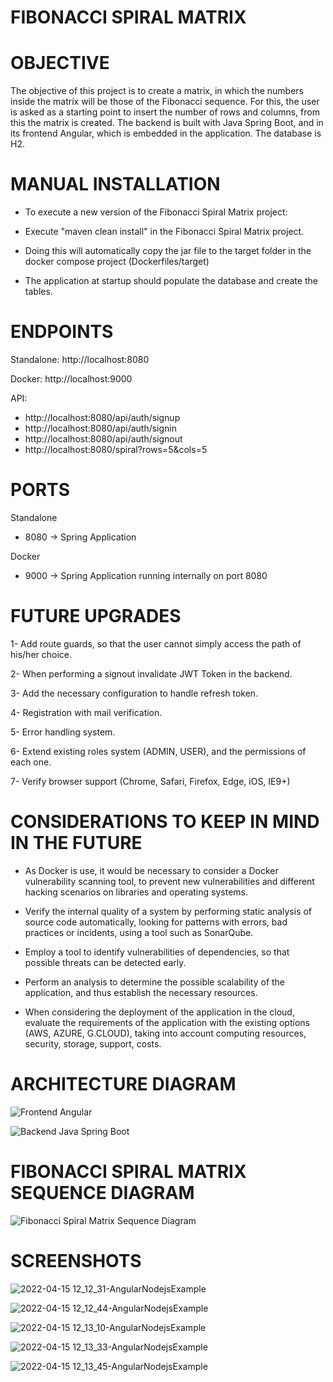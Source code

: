 # FIBONACCI SPIRAL MATRIX

# OBJECTIVE

The objective of this project is to create a matrix, in which the numbers inside the matrix will be those of the Fibonacci sequence. For this, the user is asked as a starting point to insert the number of rows and columns, from this the matrix is created. The backend is built with Java Spring Boot, and in its frontend Angular, which is embedded in the application. The database is H2.

# MANUAL INSTALLATION

* To execute a new version of the Fibonacci Spiral Matrix project:

- Execute "maven clean install" in the Fibonacci Spiral Matrix project.


- Doing this will automatically copy the jar file to the target folder in the docker compose project (Dockerfiles/target)

* The application at startup should populate the database and create the tables.

# ENDPOINTS

Standalone: http://localhost:8080

Docker: http://localhost:9000

API:

* http://localhost:8080/api/auth/signup
* http://localhost:8080/api/auth/signin
* http://localhost:8080/api/auth/signout
* http://localhost:8080/spiral?rows=5&cols=5

# PORTS

Standalone

* 8080 -> Spring Application

Docker

* 9000 -> Spring Application running internally on port 8080

# FUTURE UPGRADES

1- Add route guards, so that the user cannot simply access the path of his/her choice.

2- When performing a signout invalidate JWT Token in the backend.

3- Add the necessary configuration to handle refresh token.

4- Registration with mail verification.

5- Error handling system.

6- Extend existing roles system (ADMIN, USER), and the permissions of each one.

7- Verify browser support (Chrome, Safari, Firefox, Edge, iOS, IE9+)

# CONSIDERATIONS TO KEEP IN MIND IN THE FUTURE

* As Docker is use, it would be necessary to consider a Docker vulnerability scanning tool, to prevent new vulnerabilities and different hacking scenarios on libraries and operating systems.


* Verify the internal quality of a system by performing static analysis of source code automatically, looking for patterns with errors, bad practices or incidents, using a tool such as SonarQube.


* Employ a tool to identify vulnerabilities of dependencies, so that possible threats can be detected early.
  

* Perform an analysis to determine the possible scalability of the application, and thus establish the necessary resources.


* When considering the deployment of the application in the cloud, evaluate the requirements of the application with the existing options (AWS, AZURE, G.CLOUD), taking into account computing resources, security, storage, support, costs.

# ARCHITECTURE DIAGRAM

![Frontend Angular](https://user-images.githubusercontent.com/10815551/163680428-2580b27c-6670-4cc2-a832-bd2d793b11c2.png)

![Backend Java Spring Boot](https://user-images.githubusercontent.com/10815551/163680434-0366dde5-f635-4084-8c63-43139a886d30.png)

# FIBONACCI SPIRAL MATRIX SEQUENCE DIAGRAM

![Fibonacci Spiral Matrix Sequence Diagram](https://user-images.githubusercontent.com/10815551/163624215-9bffc38e-6799-4fae-bf68-ea336e9bb9c2.png)

# SCREENSHOTS

![2022-04-15 12_12_31-AngularNodejsExample](https://user-images.githubusercontent.com/10815551/163607725-6910d2b8-aba1-4295-94a6-f28144853c65.png)

![2022-04-15 12_12_44-AngularNodejsExample](https://user-images.githubusercontent.com/10815551/163607737-d606b288-5dba-4d1e-b388-44591034811b.png)

![2022-04-15 12_13_10-AngularNodejsExample](https://user-images.githubusercontent.com/10815551/163607747-bd440b45-05fb-4636-9670-72edfe01756b.png)

![2022-04-15 12_13_33-AngularNodejsExample](https://user-images.githubusercontent.com/10815551/163607762-6eaf8d50-23b3-49c8-8590-9771b643e0bc.png)

![2022-04-15 12_13_45-AngularNodejsExample](https://user-images.githubusercontent.com/10815551/163607830-9d360ee4-5951-4663-bfe1-3f717ea4683f.png)


